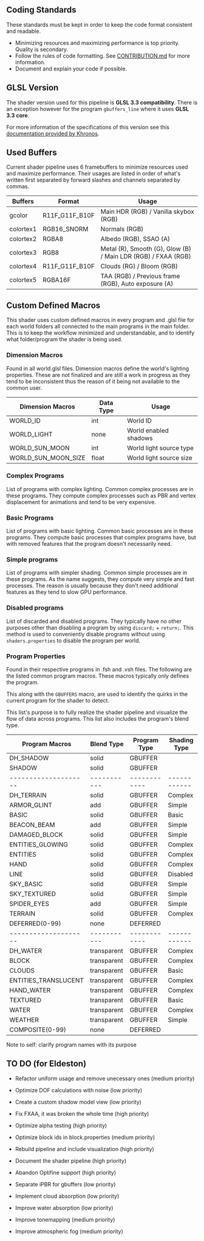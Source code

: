 ## Coding Standards
   These standards must be kept in order to keep the code format consistent and readable.

* Minimizing resources and maximizing performance is top priority. Quality is secondary.
* Follow the rules of code formatting. See [CONTRIBUTION.md](CONTRIBUTION.md) for more information.
* Document and explain your code if possible.

## GLSL Version
   The shader version used for this pipeline is **GLSL 3.3 compatibility**. There is an exception however for the program `gbuffers_line` where it uses **GLSL 3.3 core**.

   For more information of the specifications of this version see this [documentation provided by Khronos](https://registry.khronos.org/OpenGL/specs/gl/GLSLangSpec.3.30.pdf).

## Used Buffers
   Current shader pipeline uses 6 framebuffers to minimize resources used and maximize performance. Their usages are listed in order of what's written first separated by forward slashes and channels separated by commas.

| Buffers   | Format         | Usage                                                         |
| --------- | -------------- | ------------------------------------------------------------- |
| gcolor    | R11F_G11F_B10F | Main HDR (RGB) / Vanilla skybox (RGB)                         |
| colortex1 | RGB16_SNORM    | Normals (RGB)                                                 |
| colortex2 | RGBA8          | Albedo (RGB), SSAO (A)                                        |
| colortex3 | RGB8           | Metal (R), Smooth (G), Glow (B) / Main LDR (RGB) / FXAA (RGB) |
| colortex4 | R11F_G11F_B10F | Clouds (RG) / Bloom (RGB)                                     |
| colortex5 | RGBA16F        | TAA (RGB) / Previous frame (RGB), Auto exposure (A)           |

## Custom Defined Macros
   This shader uses custom defined macros in every program and .glsl file for each world folders all connected to the main programs in the main folder. This is to keep the workflow minimized and understandable, and to identify what folder/program the shader is being used.

### Dimension Macros
   Found in all world.glsl files. Dimension macros define the world's lighting properties. These are not finalized and are still a work in progress as they tend to be inconsistent thus the reason of it being not available to the common user.

| Dimension Macros    | Data Type | Usage                   |
| ------------------- | --------- | ----------------------- |
| WORLD_ID            | int       | World ID                |
| WORLD_LIGHT         | none      | World enabled shadows   |
| WORLD_SUN_MOON      | int       | World light source type |
| WORLD_SUN_MOON_SIZE | float     | World light source size |

### Complex Programs
   List of programs with complex lighting. Common complex processes are in these programs. They compute complex processes such as PBR and vertex displacement for animations and tend to be very expensive.

### Basic Programs
   List of programs with basic lighting. Common basic processes are in these programs. They compute basic processes that complex programs have, but with removed features that the program doesn't necessarily need.

### Simple programs
   List of programs with simpler shading. Common simple processes are in these programs. As the name suggests, they compute very simple and fast processes. The reason is usually because they don't need additional features as they tend to slow GPU performance.

### Disabled programs
   List of discarded and disabled programs. They typically have no other purposes other than disabling a program by using `discard;` + `return;`. This method is used to conveniently disable programs without using `shaders.properties` to disable the program per world.

### Program Properties
   Found in their respective programs in .fsh and .vsh files. The following are the listed common program macros. These macros typically only defines the program.

   This along with the `GBUFFERS` macro, are used to identify the quirks in the current program for the shader to detect.

   This list's purpose is to fully realize the shader pipeline and visualize the flow of data across programs. This list also includes the program's blend type.

| Program Macros       | Blend Type  | Program Type | Shading Type |
| -------------------- | ----------- | ------------ | ------------ |
| DH_SHADOW            | solid       | GBUFFER      |              |
| SHADOW               | solid       | GBUFFER      |              |
| -------------------- | ----------- | ------------ | ------------ |
| DH_TERRAIN           | solid       | GBUFFER      | Complex      |
| ARMOR_GLINT          | add         | GBUFFER      | Simple       |
| BASIC                | solid       | GBUFFER      | Basic        |
| BEACON_BEAM          | add         | GBUFFER      | Simple       |
| DAMAGED_BLOCK        | solid       | GBUFFER      | Simple       |
| ENTITIES_GLOWING     | solid       | GBUFFER      | Complex      |
| ENTITIES             | solid       | GBUFFER      | Complex      |
| HAND                 | solid       | GBUFFER      | Complex      |
| LINE                 | solid       | GBUFFER      | Disabled     |
| SKY_BASIC            | solid       | GBUFFER      | Simple       |
| SKY_TEXTURED         | solid       | GBUFFER      | Simple       |
| SPIDER_EYES          | add         | GBUFFER      | Simple       |
| TERRAIN              | solid       | GBUFFER      | Complex      |
| DEFERRED(0-99)       | none        | DEFERRED     |              |
| -------------------- | ----------- | ------------ | ------------ |
| DH_WATER             | transparent | GBUFFER      | Complex      |
| BLOCK                | transparent | GBUFFER      | Complex      |
| CLOUDS               | transparent | GBUFFER      | Basic        |
| ENTITIES_TRANSLUCENT | transparent | GBUFFER      | Complex      |
| HAND_WATER           | transparent | GBUFFER      | Complex      |
| TEXTURED             | transparent | GBUFFER      | Basic        |
| WATER                | transparent | GBUFFER      | Complex      |
| WEATHER              | transparent | GBUFFER      | Simple       |
| COMPOSITE(0-99)      | none        | DEFERRED     |              |

Note to self: clarify program names with its purpose

## TO DO (for Eldeston)
* Refactor uniform usage and remove unecessary ones (medium priority)
* Optimize DOF calculations with noise (low priority)
* Create a custom shadow model view (low priority)
* Fix FXAA, it was broken the whole time (high priority)
* Optimize alpha testing (high priority)

* Optimize block ids in block.properties (medium priority)
* Rebuild pipeline and include visualization (high priority)
* Document the shader pipeline (high priority)
* Abandon Optifine support (high priority)

* Separate iPBR for gbuffers (low priority)

* Implement cloud absorption (low priority)
* Improve water absorption (low priority)
* Improve tonemapping (medium priority)
* Improve atmospheric fog (medium priority)